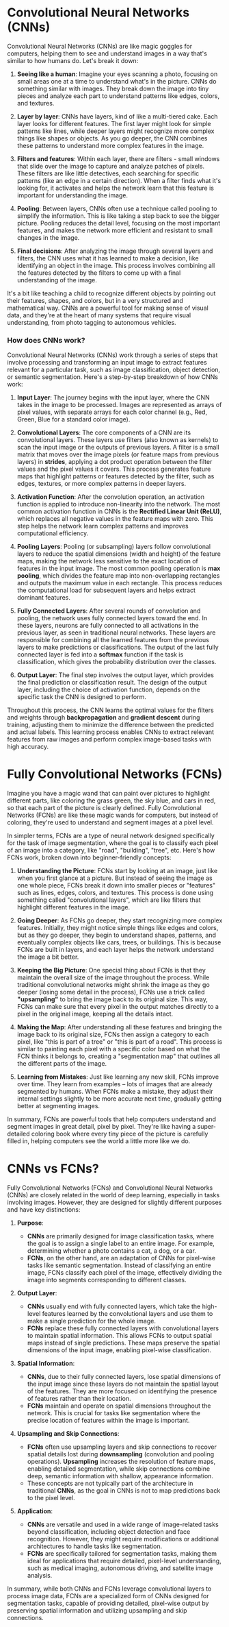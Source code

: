 # Convolutional Neural Networks (CNNs)

Convolutional Neural Networks (CNNs) are like magic goggles for computers, helping them to see and understand images in a way that's similar to how humans do. Let's break it down:

1. **Seeing like a human**: Imagine your eyes scanning a photo, focusing on small areas one at a time to understand what's in the picture. CNNs do something similar with images. They break down the image into tiny pieces and analyze each part to understand patterns like edges, colors, and textures.
    
2. **Layer by layer**: CNNs have layers, kind of like a multi-tiered cake. Each layer looks for different features. The first layer might look for simple patterns like lines, while deeper layers might recognize more complex things like shapes or objects. As you go deeper, the CNN combines these patterns to understand more complex features in the image.
    
3. **Filters and features**: Within each layer, there are filters - small windows that slide over the image to capture and analyze patches of pixels. These filters are like little detectives, each searching for specific patterns (like an edge in a certain direction). When a filter finds what it's looking for, it activates and helps the network learn that this feature is important for understanding the image.
    
4. **Pooling**: Between layers, CNNs often use a technique called pooling to simplify the information. This is like taking a step back to see the bigger picture. Pooling reduces the detail level, focusing on the most important features, and makes the network more efficient and resistant to small changes in the image.
    
5. **Final decisions**: After analyzing the image through several layers and filters, the CNN uses what it has learned to make a decision, like identifying an object in the image. This process involves combining all the features detected by the filters to come up with a final understanding of the image.
    

It's a bit like teaching a child to recognize different objects by pointing out their features, shapes, and colors, but in a very structured and mathematical way. CNNs are a powerful tool for making sense of visual data, and they're at the heart of many systems that require visual understanding, from photo tagging to autonomous vehicles.

### How does CNNs work?

Convolutional Neural Networks (CNNs) work through a series of steps that involve processing and transforming an input image to extract features relevant for a particular task, such as image classification, object detection, or semantic segmentation. Here's a step-by-step breakdown of how CNNs work:

1. **Input Layer**: The journey begins with the input layer, where the CNN takes in the image to be processed. Images are represented as arrays of pixel values, with separate arrays for each color channel (e.g., Red, Green, Blue for a standard color image).
    
2. **Convolutional Layers**: The core components of a CNN are its convolutional layers. These layers use filters (also known as kernels) to scan the input image or the outputs of previous layers. A filter is a small matrix that moves over the image pixels (or feature maps from previous layers) in **strides**, applying a dot product operation between the filter values and the pixel values it covers. This process generates feature maps that highlight patterns or features detected by the filter, such as edges, textures, or more complex patterns in deeper layers.
    
3. **Activation Function**: After the convolution operation, an activation function is applied to introduce non-linearity into the network. The most common activation function in CNNs is the **Rectified Linear Unit (ReLU)**, which replaces all negative values in the feature maps with zero. This step helps the network learn complex patterns and improves computational efficiency.
    
4. **Pooling Layers**: Pooling (or subsampling) layers follow convolutional layers to reduce the spatial dimensions (width and height) of the feature maps, making the network less sensitive to the exact location of features in the input image. The most common pooling operation is **max pooling**, which divides the feature map into non-overlapping rectangles and outputs the maximum value in each rectangle. This process reduces the computational load for subsequent layers and helps extract dominant features.
    
5. **Fully Connected Layers**: After several rounds of convolution and pooling, the network uses fully connected layers toward the end. In these layers, neurons are fully connected to all activations in the previous layer, as seen in traditional neural networks. These layers are responsible for combining all the learned features from the previous layers to make predictions or classifications. The output of the last fully connected layer is fed into a **softmax** function if the task is classification, which gives the probability distribution over the classes.
    
6. **Output Layer**: The final step involves the output layer, which provides the final prediction or classification result. The design of the output layer, including the choice of activation function, depends on the specific task the CNN is designed to perform.
    

Throughout this process, the CNN learns the optimal values for the filters and weights through **backpropagation** and **gradient descent** during training, adjusting them to minimize the difference between the predicted and actual labels. This learning process enables CNNs to extract relevant features from raw images and perform complex image-based tasks with high accuracy.

# Fully Convolutional Networks (FCNs)

Imagine you have a magic wand that can paint over pictures to highlight different parts, like coloring the grass green, the sky blue, and cars in red, so that each part of the picture is clearly defined. Fully Convolutional Networks (FCNs) are like these magic wands for computers, but instead of coloring, they're used to understand and segment images at a pixel level.

In simpler terms, FCNs are a type of neural network designed specifically for the task of image segmentation, where the goal is to classify each pixel of an image into a category, like "road", "building", "tree", etc. Here's how FCNs work, broken down into beginner-friendly concepts:

1. **Understanding the Picture**: FCNs start by looking at an image, just like when you first glance at a picture. But instead of seeing the image as one whole piece, FCNs break it down into smaller pieces or "features" such as lines, edges, colors, and textures. This process is done using something called "convolutional layers", which are like filters that highlight different features in the image.
    
2. **Going Deeper**: As FCNs go deeper, they start recognizing more complex features. Initially, they might notice simple things like edges and colors, but as they go deeper, they begin to understand shapes, patterns, and eventually complex objects like cars, trees, or buildings. This is because FCNs are built in layers, and each layer helps the network understand the image a bit better.
    
3. **Keeping the Big Picture**: One special thing about FCNs is that they maintain the overall size of the image throughout the process. While traditional convolutional networks might shrink the image as they go deeper (losing some detail in the process), FCNs use a trick called **"upsampling"** to bring the image back to its original size. This way, FCNs can make sure that every pixel in the output matches directly to a pixel in the original image, keeping all the details intact.
    
4. **Making the Map**: After understanding all these features and bringing the image back to its original size, FCNs then assign a category to each pixel, like "this is part of a tree" or "this is part of a road". This process is similar to painting each pixel with a specific color based on what the FCN thinks it belongs to, creating a "segmentation map" that outlines all the different parts of the image.
    
5. **Learning from Mistakes**: Just like learning any new skill, FCNs improve over time. They learn from examples – lots of images that are already segmented by humans. When FCNs make a mistake, they adjust their internal settings slightly to be more accurate next time, gradually getting better at segmenting images.
    

In summary, FCNs are powerful tools that help computers understand and segment images in great detail, pixel by pixel. They're like having a super-detailed coloring book where every tiny piece of the picture is carefully filled in, helping computers see the world a little more like we do.

# CNNs vs FCNs?

Fully Convolutional Networks (FCNs) and Convolutional Neural Networks (CNNs) are closely related in the world of deep learning, especially in tasks involving images. However, they are designed for slightly different purposes and have key distinctions:

1. **Purpose**:
    
    - **CNNs** are primarily designed for image classification tasks, where the goal is to assign a single label to an entire image. For example, determining whether a photo contains a cat, a dog, or a car.
    - **FCNs**, on the other hand, are an adaptation of CNNs for pixel-wise tasks like semantic segmentation. Instead of classifying an entire image, FCNs classify each pixel of the image, effectively dividing the image into segments corresponding to different classes.
2. **Output Layer**:
    
    - **CNNs** usually end with fully connected layers, which take the high-level features learned by the convolutional layers and use them to make a single prediction for the whole image.
    - **FCNs** replace these fully connected layers with convolutional layers to maintain spatial information. This allows FCNs to output spatial maps instead of single predictions. These maps preserve the spatial dimensions of the input image, enabling pixel-wise classification.
3. **Spatial Information**:
    
    - **CNNs**, due to their fully connected layers, lose spatial dimensions of the input image since these layers do not maintain the spatial layout of the features. They are more focused on identifying the presence of features rather than their location.
    - **FCNs** maintain and operate on spatial dimensions throughout the network. This is crucial for tasks like segmentation where the precise location of features within the image is important.
4. **Upsampling and Skip Connections**:
    
    - **FCNs** often use upsampling layers and skip connections to recover spatial details lost during **downsampling** (convolution and pooling operations). **Upsampling** increases the resolution of feature maps, enabling detailed segmentation, while skip connections combine deep, semantic information with shallow, appearance information.
    - These concepts are not typically part of the architecture in traditional **CNNs**, as the goal in CNNs is not to map predictions back to the pixel level.
5. **Application**:
    
    - **CNNs** are versatile and used in a wide range of image-related tasks beyond classification, including object detection and face recognition. However, they might require modifications or additional architectures to handle tasks like segmentation.
    - **FCNs** are specifically tailored for segmentation tasks, making them ideal for applications that require detailed, pixel-level understanding, such as medical imaging, autonomous driving, and satellite image analysis.

In summary, while both CNNs and FCNs leverage convolutional layers to process image data, FCNs are a specialized form of CNNs designed for segmentation tasks, capable of providing detailed, pixel-wise output by preserving spatial information and utilizing upsampling and skip connections.